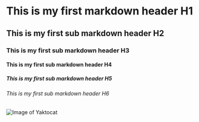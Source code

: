 # This is my first markdown header H1

## This is my first sub markdown header H2

### This is my first sub markdown header H3

#### This is my first sub markdown header H4

##### This is my first sub markdown header H5

###### This is my first sub markdown header H6

![Image of Yaktocat](https://octodex.github.com/images/yaktocat.png)
